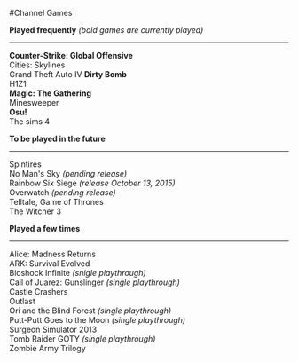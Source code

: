 #Channel Games

**Played frequently** _(bold games are currently played)_
*****
**Counter-Strike: Global Offensive**  
Cities: Skylines  
Grand Theft Auto IV
**Dirty Bomb**  
H1Z1  
**Magic: The Gathering**  
Minesweeper  
**Osu!**  
The sims 4  
  
**To be played in the future**
*****
Spintires  
No Man's Sky _(pending release)_  
Rainbow Six Siege _(release October 13, 2015)_  
Overwatch _(pending release)_  
Telltale, Game of Thrones  
The Witcher 3  

**Played a few times**
*****
Alice: Madness Returns  
ARK: Survival Evolved  
Bioshock Infinite _(snigle playthrough)_  
Call of Juarez: Gunslinger _(single playthrough)_  
Castle Crashers  
Outlast  
Ori and the Blind Forest _(single playthrough)_  
Putt-Putt Goes to the Moon _(single playthrough)_  
Surgeon Simulator 2013  
Tomb Raider GOTY _(single playthrough)_  
Zombie Army Trilogy  


